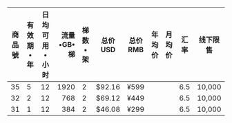 |商品號|有效期•年|日均可用•小时|流量•GB•梯|梯数•架|总价USD|总价RMB|年均价|月均价|汇率|线下限售|
|-----|-----|-------|---:|---|-------|------|------|----|---|------|
|35|5|12|1920|2|$92.16|¥599||| 6.5 |10,000|
|32|2|12|768|2|$69.12|¥449||| 6.5 |10,000 |
|31|1|12|384|2|$46.08|¥299||| 6.5 |10,000 |


